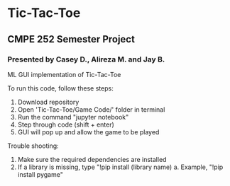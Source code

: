 # Tic-Tac-Toe

## CMPE 252 Semester Project
### Presented by Casey D., Alireza M. and Jay B.

ML GUI implementation of Tic-Tac-Toe

To run this code, follow these steps:
  1. Download repository
  2. Open 'Tic-Tac-Toe/Game Code/' folder in terminal
  3. Run the command "jupyter notebook"
  4. Step through code (shift + enter)
  5. GUI will pop up and allow the game to be played

Trouble shooting:
  1. Make sure the required dependencies are installed
  2. If a library is missing, type "!pip install (library name)
    a. Example, "!pip install pygame"
